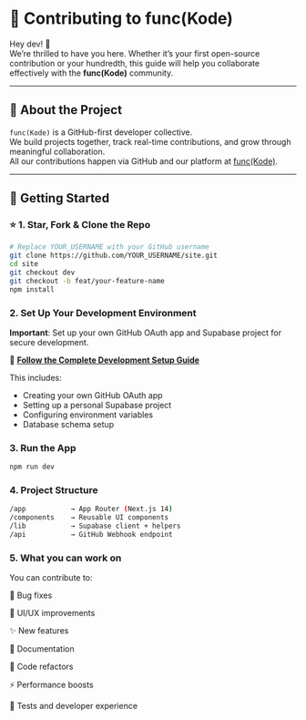 # 🤝 Contributing to func(Kode)

Hey dev! 👋  
We’re thrilled to have you here. Whether it’s your first open-source contribution or your hundredth, this guide will help you collaborate effectively with the **func(Kode)** community.

---

## 🚀 About the Project

`func(Kode)` is a GitHub-first developer collective.  
We build projects together, track real-time contributions, and grow through meaningful collaboration.  
All our contributions happen via GitHub and our platform at [func(Kode)](https://func-kode.netlify.app/).

---

## 🧭 Getting Started

### ⭐ 1. Star, Fork & Clone the Repo

```bash
# Replace YOUR_USERNAME with your GitHub username
git clone https://github.com/YOUR_USERNAME/site.git
cd site
git checkout dev
git checkout -b feat/your-feature-name
npm install
```

### 2. Set Up Your Development Environment

**Important**: Set up your own GitHub OAuth app and Supabase project for secure development.

📖 **[Follow the Complete Development Setup Guide](./docs/DEVELOPMENT_SETUP.md)**

This includes:

- Creating your own GitHub OAuth app
- Setting up a personal Supabase project
- Configuring environment variables
- Database schema setup

### 3. Run the App

```bash
npm run dev
```

### 4. Project Structure

```bash
/app           → App Router (Next.js 14)
/components    → Reusable UI components
/lib           → Supabase client + helpers
/api           → GitHub Webhook endpoint
```

### 5. What you can work on

You can contribute to:

🐛 Bug fixes

💅 UI/UX improvements

✨ New features

📖 Documentation

🔧 Code refactors

⚡ Performance boosts

🧪 Tests and developer experience
